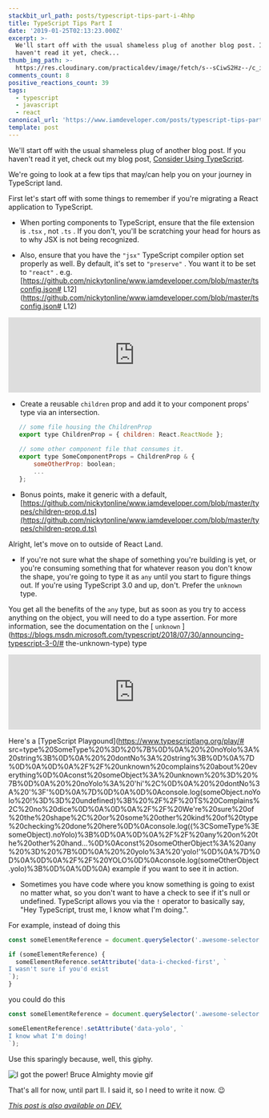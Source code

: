 ```yaml
---
stackbit_url_path: posts/typescript-tips-part-i-4hhp
title: TypeScript Tips Part I
date: '2019-01-25T02:13:23.000Z'
excerpt: >-
  We'll start off with the usual shameless plug of another blog post. If you
  haven't read it yet, check...
thumb_img_path: >-
  https://res.cloudinary.com/practicaldev/image/fetch/s--sCiwS2Hz--/c_imagga_scale,f_auto,fl_progressive,h_420,q_auto,w_1000/https://thepracticaldev.s3.amazonaws.com/i/tb6vvhqlpheuuns86mli.png
comments_count: 8
positive_reactions_count: 39
tags:
  - typescript
  - javascript
  - react
canonical_url: 'https://www.iamdeveloper.com/posts/typescript-tips-part-i-4hhp/'
template: post
---
```



We'll start off with the usual shameless plug of another blog post. If you haven't read it yet, check out my blog post, [Consider Using TypeScript](https://dev.to/nickytonline/why-you-might-want-to-consider-using-typescript-6j3).

We're going to look at a few tips that may/can help you on your journey in TypeScript land.

First let's start off with some things to remember if you're migrating a React application to TypeScript.

- When porting components to TypeScript, ensure that the file extension is 
`.tsx`
, not 
`.ts`
. If you don't, you'll be scratching your head for hours as to why JSX is not being recognized.

- Also, ensure that you have the 
`"jsx"`
 TypeScript compiler option set properly as well. By default, it's set to 
`"preserve"`
. You want it to be set to 
`"react"`
. e.g. [https://github.com/nickytonline/www.iamdeveloper.com/blob/master/tsconfig.json# L12](https://github.com/nickytonline/www.iamdeveloper.com/blob/master/tsconfig.json# L12)

   
<iframe class="liquidTag" src="https://dev.to/embed/twitter?args=1088614757127593985" style="border: 0; width: 100%;"></iframe>


- Create a reusable 
`children`
 prop and add it to your component props' type via an intersection.

   
```javascript
   // some file housing the ChildrenProp
   export type ChildrenProp = { children: React.ReactNode };
      
   // some other component file that consumes it.
   export type SomeComponentProps = ChildrenProp & {
       someOtherProp: boolean;
       ...
   };
   ```


- Bonus points, make it generic with a default, [https://github.com/nickytonline/www.iamdeveloper.com/blob/master/types/children-prop.d.ts](https://github.com/nickytonline/www.iamdeveloper.com/blob/master/types/children-prop.d.ts)


Alright, let's move on to outside of React Land.

- If you're not sure what the shape of something you're building is yet, or you're consuming something that for whatever reason you don't know the shape, you're going to type it as 
`any`
 until you start to figure things out. If you're using TypeScript 3.0 and up, don't. Prefer the 
`unknown`
 type.

You get all the benefits of the 
`any`
 type, but as soon as you try to access anything on the object, you will need to do a type assertion. For more information, see the documentation on the [
`unknown`
](https://blogs.msdn.microsoft.com/typescript/2018/07/30/announcing-typescript-3-0/# the-unknown-type) type

   
<iframe class="liquidTag" src="https://dev.to/embed/twitter?args=1087886002063138816" style="border: 0; width: 100%;"></iframe>


   Here's a [TypeScript Playgound](https://www.typescriptlang.org/play/# src=type%20SomeType%20%3D%20%7B%0D%0A%20%20noYolo%3A%20string%3B%0D%0A%20%20dontNo%3A%20string%3B%0D%0A%7D%0D%0A%0D%0A%2F%2F%20unknown%20complains%20about%20everything%0D%0Aconst%20someObject%3A%20unknown%20%3D%20%7B%0D%0A%20%20noYolo%3A%20'hi'%2C%0D%0A%20%20dontNo%3A%20'%3F'%0D%0A%7D%0D%0A%0D%0Aconsole.log(someObject.noYolo%20!%3D%3D%20undefined)%3B%20%2F%2F%20TS%20Complains%2C%20no%20dice%0D%0A%0D%0A%2F%2F%20We're%20sure%20of%20the%20shape%2C%20or%20some%20other%20kind%20of%20type%20checking%20done%20here%0D%0Aconsole.log((%3CSomeType%3EsomeObject).noYolo)%3B%0D%0A%0D%0A%2F%2F%20any%20on%20the%20other%20hand...%0D%0Aconst%20someOtherObject%3A%20any%20%3D%20%7B%0D%0A%20%20yolo%3A%20'yolo!'%0D%0A%7D%0D%0A%0D%0A%2F%2F%20YOLO%0D%0Aconsole.log(someOtherObject.yolo)%3B%0D%0A%0D%0A) example if you want to see it in action.

- Sometimes you have code where you know something is going to exist no matter what, so you don't want to have a check to see if it's null or undefined. TypeScript allows you via the 
`!`
 operator to basically say, "Hey TypeScript, trust me, I know what I'm doing.".

For example, instead of doing this


```javascript
const someElementReference = document.querySelector('.awesome-selector');

if (someElementReference) {
  someElementReference.setAttribute('data-i-checked-first', `
I wasn't sure if you'd exist
`);
}
```


you could do this


```javascript
const someElementReference = document.querySelector('.awesome-selector');

someElementReference!.setAttribute('data-yolo', `
I know what I'm doing!
`);
```


Use this sparingly because, well, this giphy.

![I got the power! Bruce Almighty movie gif](https://media.giphy.com/media/A9grgCQ0Dm012/giphy-downsized.gif)

That's all for now, until part II. I said it, so I need to write it now. 😉

*[This post is also available on DEV.](https://dev.to/nickytonline/typescript-tips-part-i-4hhp)*


<script>
const parent = document.getElementsByTagName('head')[0];
const script = document.createElement('script');
script.type = 'text/javascript';
script.src = 'https://cdnjs.cloudflare.com/ajax/libs/iframe-resizer/4.1.1/iframeResizer.min.js';
script.charset = 'utf-8';
script.onload = function() {
    window.iFrameResize({}, '.liquidTag');
};
parent.appendChild(script);
</script>    
